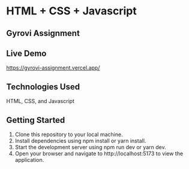 # HTML + CSS + Javascript

## Gyrovi Assignment

## Live Demo

https://gyrovi-assignment.vercel.app/

## Technologies Used

HTML, CSS, and Javascript

## Getting Started

1. Clone this repository to your local machine.
2. Install dependencies using npm install or yarn install.
3. Start the development server using npm run dev or yarn dev.
4. Open your browser and navigate to http://localhost:5173 to view the application.
